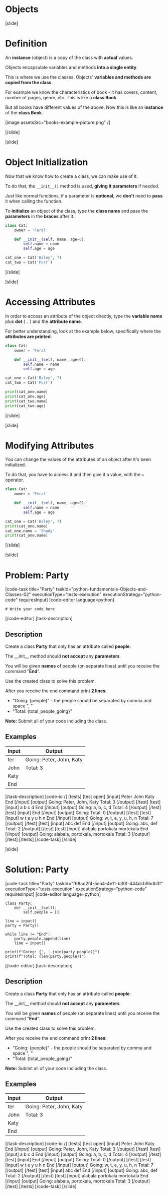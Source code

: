 # Objects

[slide]
# Definition

An **instance** (object) is a copy of the class with **actual** values.

Objects encapsulate variables and methods **into a single entity**.

This is where we use the classes. Objects' **variables and methods are copied from the class**.

For example we know the characteristics of book - it has covers, content, number of pages, genre, etc. This is like a **class Book**.

But all books have different values of the above. Now this is like an **instance** of the **class Book**.

[image assetsSrc="books-example-picture.png" /]

[/slide]

[slide]
# Object Initialization

Now that we know how to create a class, we can make use of it.

To do that, the `__init__()` method is used, **giving it parameters** if needed.

Just like normal functions, if a parameter is **optional**, we **don't** need to **pass** it when calling the function.

To **initialize** an object of the class, type the **class name** and pass the **parameters** in the **braces** after it:

```python
class Cat:
    owner = 'Feral'

    def __init__(self, name, age=0):
        self.name = name
        self.age = age

cat_one = Cat('Baley', 7)
cat_two = Cat('Purr')
```

[/slide]

[slide]
# Accessing Attributes

In order to access an attribute of the object directly, type the **variable name** plus **dot** ( `.` ) and the **attribute name**.

For better understanding, look at the example below, specifically where the **attributes are printed**:

```python live
class Cat:
    owner = 'Feral'

    def __init__(self, name, age=0):
        self.name = name
        self.age = age

cat_one = Cat('Baley', 7)
cat_two = Cat('Purr')

print(cat_one.name)
print(cat_one.age)
print(cat_two.name)
print(cat_two.age)
```

[/slide]

[slide]
# Modifying Attributes

You can change the values of the attributes of an object after it's been initialized.

To do that, you have to access it and then give it a value, with the `=` operator.

```python live
class Cat:
    owner = 'Feral'

    def __init__(self, name, age=0):
        self.name = name
        self.age = age

cat_one = Cat('Baley', 7)
print(cat_one.name)
cat_one.name = 'Shady'
print(cat_one.name)
```

[/slide]

[slide]
# Problem: Party
[code-task title="Party" taskId="python-fundamentals-Objects-and-Classes-02" executionType="tests-execution" executionStrategy="python-code" requiresInput]
[code-editor language=python]
```
# Write your code here
```
[/code-editor]
[task-description]
## Description
Create a class **Party** that only has an attribute called **people**.

The \_\_init\_\_ method should **not accept** any **parameters**.

You will be given **names** of people (on separate lines) until you receive the command "**End**".

Use the created class to solve this problem.

After you receive the end command print **2 lines**:

 - "Going: \{people\}" - the people should be separated by comma and space ", "
 - "Total: \{total_people_going\}"

**Note:** Submit all of your code including the class.

## Examples
| **Input** | **Output** |
| --- | --- |
| ter | Going: Peter, John, Katy |
| John | Total: 3 |
| Katy |  |
| End |  |

[/task-description]
[code-io /]
[tests]
[test open]
[input]
Peter
John
Katy
End
[/input]
[output]
Going: Peter, John, Katy
Total: 3
[/output]
[/test]
[test]
[input]
a
b
c
d
End
[/input]
[output]
Going: a, b, c, d
Total: 4
[/output]
[/test]
[test]
[input]
End
[/input]
[output]
Going:
Total: 0
[/output]
[/test]
[test]
[input]
w
t
e
y
u
h
n
End
[/input]
[output]
Going: w, t, e, y, u, h, n
Total: 7
[/output]
[/test]
[test]
[input]
abc
def
End
[/input]
[output]
Going: abc, def
Total: 2
[/output]
[/test]
[test]
[input]
alabala
portokala
mortokala
End
[/input]
[output]
Going: alabala, portokala, mortokala
Total: 3
[/output]
[/test]
[/tests]
[/code-task]
[/slide]

[slide]
# Solution: Party
[code-task title="Party" taskId="f68ad2f4-5ea4-4e11-b30f-444dcb9bdb3f" executionType="tests-execution" executionStrategy="python-code" requiresInput]
[code-editor language=python]
```
class Party:
    def __init__(self):
        self.people = []

line = input()
party = Party()

while line != "End":
    party.people.append(line)
    line = input()

print(f"Going: {', '.join(party.people)}")
print(f"Total: {len(party.people)}")
```
[/code-editor]
[task-description]
## Description
Create a class **Party** that only has an attribute called **people**.

The \_\_init\_\_ method should **not accept** any **parameters**.

You will be given **names** of people (on separate lines) until you receive the command "**End**".

Use the created class to solve this problem.

After you receive the end command print **2 lines**:

 - "Going: \{people\}" - the people should be separated by comma and space ", "
 - "Total: \{total_people_going\}"

**Note:** Submit all of your code including the class.

## Examples
| **Input** | **Output** |
| --- | --- |
| ter | Going: Peter, John, Katy |
| John | Total: 3 |
| Katy |  |
| End |  |

[/task-description]
[code-io /]
[tests]
[test open]
[input]
Peter
John
Katy
End
[/input]
[output]
Going: Peter, John, Katy
Total: 3
[/output]
[/test]
[test]
[input]
a
b
c
d
End
[/input]
[output]
Going: a, b, c, d
Total: 4
[/output]
[/test]
[test]
[input]
End
[/input]
[output]
Going:
Total: 0
[/output]
[/test]
[test]
[input]
w
t
e
y
u
h
n
End
[/input]
[output]
Going: w, t, e, y, u, h, n
Total: 7
[/output]
[/test]
[test]
[input]
abc
def
End
[/input]
[output]
Going: abc, def
Total: 2
[/output]
[/test]
[test]
[input]
alabala
portokala
mortokala
End
[/input]
[output]
Going: alabala, portokala, mortokala
Total: 3
[/output]
[/test]
[/tests]
[/code-task]
[/slide]